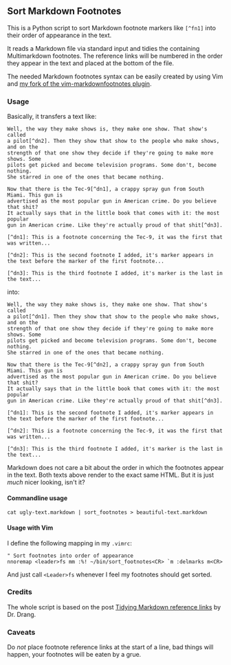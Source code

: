 ## Sort Markdown Footnotes

This is a Python script to sort Markdown footnote markers like `[^fn1]` into
their order of appearance in the text.

It reads a Markdown file via standard input and tidies the containing
Multimarkdown footnotes. The reference links will be numbered in
the order they appear in the text and placed at the bottom
of the file.

The needed Markdown footnotes syntax can be easily created by using Vim and
[my fork of the vim-markdownfootnotes plugin][1].


### Usage
Basically, it transfers a text like:

~~~
Well, the way they make shows is, they make one show. That show's called
a pilot[^dn2]. Then they show that show to the people who make shows, and on the
strength of that one show they decide if they're going to make more shows. Some
pilots get picked and become television programs. Some don't, become nothing.
She starred in one of the ones that became nothing.

Now that there is the Tec-9[^dn1], a crappy spray gun from South Miami. This gun is
advertised as the most popular gun in American crime. Do you believe that shit?
It actually says that in the little book that comes with it: the most popular
gun in American crime. Like they're actually proud of that shit[^dn3]. 

[^dn1]: This is a footnote concerning the Tec-9, it was the first that was written...

[^dn2]: This is the second footnote I added, it's marker appears in the text before the marker of the first footnote...

[^dn3]: This is the third footnote I added, it's marker is the last in the text...
~~~

into:

~~~
Well, the way they make shows is, they make one show. That show's called
a pilot[^dn1]. Then they show that show to the people who make shows, and on the
strength of that one show they decide if they're going to make more shows. Some
pilots get picked and become television programs. Some don't, become nothing.
She starred in one of the ones that became nothing.

Now that there is the Tec-9[^dn2], a crappy spray gun from South Miami. This gun is
advertised as the most popular gun in American crime. Do you believe that shit?
It actually says that in the little book that comes with it: the most popular
gun in American crime. Like they're actually proud of that shit[^dn3]. 

[^dn1]: This is the second footnote I added, it's marker appears in the text before the marker of the first footnote...

[^dn2]: This is a footnote concerning the Tec-9, it was the first that was written...

[^dn3]: This is the third footnote I added, it's marker is the last in the text...
~~~

Markdown does not care a bit about the order in which the footnotes appear in
the text. Both texts above render to the exact same HTML. But it is just *much*
nicer looking, isn't it?

#### Commandline usage

    cat ugly-text.markdown | sort_footnotes > beautiful-text.markdown

#### Usage with Vim

I define the following mapping in my `.vimrc`:

    " Sort footnotes into order of appearance
    nnoremap <leader>fs mm :%! ~/bin/sort_footnotes<CR> `m :delmarks m<CR>

And just call `<Leader>fs` whenever I feel my footnotes should get sorted.

### Credits

The whole script is based on the post [Tidying Markdown reference links][2] by
Dr. Drang.

### Caveats

Do *not* place footnote reference links at the start of a line, bad things will
happen, your footnotes will be eaten by a grue.


[1]: https://github.com/derdennis/vim-markdownfootnotes
[2]: http://www.leancrew.com/all-this/2012/09/tidying-markdown-reference-links/
